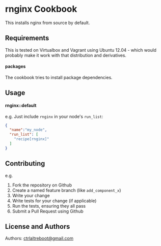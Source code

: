 rnginx Cookbook
======================
This installs nginx from source by default.

Requirements
------------
This is tested on Virtualbox and Vagrant using Ubuntu 12.04 - which would probably make it work with that distribution and derivatives.

#### packages
The cookbook tries to install package dependencies.

Usage
-----
#### rnginx::default

e.g.
Just include `rnginx` in your node's `run_list`:

```json
{
  "name":"my_node",
  "run_list": [
    "recipe[rnginx]"
  ]
}
```

Contributing
------------
e.g.
1. Fork the repository on Github
2. Create a named feature branch (like `add_component_x`)
3. Write your change
4. Write tests for your change (if applicable)
5. Run the tests, ensuring they all pass
6. Submit a Pull Request using Github

License and Authors
-------------------
Authors: ctrlaltreboot@gmail.com
